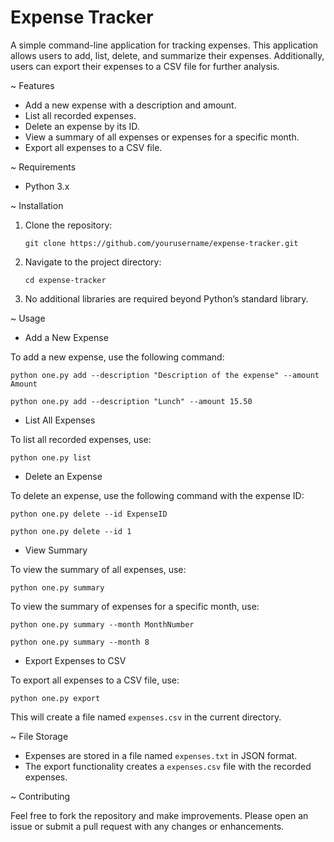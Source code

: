
# Expense Tracker

A simple command-line application for tracking expenses. This application allows users to add, list, delete, and summarize their expenses. Additionally, users can export their expenses to a CSV file for further analysis.

~ Features

- Add a new expense with a description and amount.
- List all recorded expenses.
- Delete an expense by its ID.
- View a summary of all expenses or expenses for a specific month.
- Export all expenses to a CSV file.

~ Requirements

- Python 3.x

~ Installation

1. Clone the repository:

    ```
    git clone https://github.com/yourusername/expense-tracker.git
    ```

2. Navigate to the project directory:

    ```
    cd expense-tracker
    ```

3. No additional libraries are required beyond Python’s standard library.

~ Usage

* Add a New Expense

To add a new expense, use the following command:

```
python one.py add --description "Description of the expense" --amount Amount
```
```
python one.py add --description "Lunch" --amount 15.50
```

* List All Expenses

To list all recorded expenses, use:

```
python one.py list
```

* Delete an Expense

To delete an expense, use the following command with the expense ID:

```
python one.py delete --id ExpenseID
```
```
python one.py delete --id 1
```

* View Summary

To view the summary of all expenses, use:

```
python one.py summary
```

To view the summary of expenses for a specific month, use:

```
python one.py summary --month MonthNumber
```
```
python one.py summary --month 8
```

* Export Expenses to CSV

To export all expenses to a CSV file, use:

```
python one.py export
```

This will create a file named `expenses.csv` in the current directory.

~ File Storage

- Expenses are stored in a file named `expenses.txt` in JSON format.
- The export functionality creates a `expenses.csv` file with the recorded expenses.

~ Contributing

Feel free to fork the repository and make improvements. Please open an issue or submit a pull request with any changes or enhancements.

